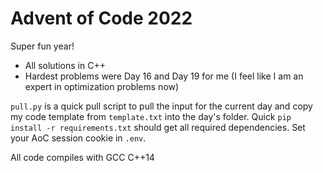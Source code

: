 # Advent of Code 2022
Super fun year!
- All solutions in C++
- Hardest problems were Day 16 and Day 19 for me (I feel like I am an expert in optimization problems now)

`pull.py` is a quick pull script to pull the input for the current day and copy my code template from `template.txt` into the day's folder. Quick `pip install -r requirements.txt` should get all required dependencies. Set your AoC session cookie in `.env`.

All code compiles with GCC C++14

